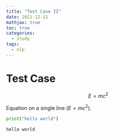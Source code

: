 ```yaml
---
title: "Test Case II"
date: 2021-12-21
mathjax: true
toc: true
categories:
  - study
tags:
  - nlp
---
```


# Test Case

$$ E = mc^2 \tag{1} $$

Equation on a single line ($E = mc^{2}$). 


```python
print("hello world")
```

    hello world
    
